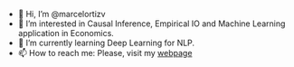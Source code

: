 - 👋 Hi, I’m @marcelortizv
- 👀 I’m interested in Causal Inference, Empirical IO and Machine Learning application in Economics. 
- 🌱 I’m currently learning Deep Learning for NLP.
- 📫 How to reach me: Please, visit my [webpage](https://sites.google.com/view/marcelortizv)

<!---
marcelortizv/marcelortizv is a ✨ special ✨ repository because its `README.md` (this file) appears on your GitHub profile.
You can click the Preview link to take a look at your changes.
--->
